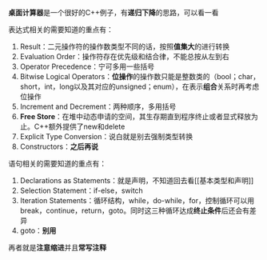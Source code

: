 **桌面计算器**是一个很好的C++例子，有**递归下降**的思路，可以看一看

表达式相关的需要知道的重点有：
1. Result：二元操作符的操作数类型不同的话，按照**值集大**的进行转换
2. Evaluation Order：操作符存在优先级和结合律，不能总按从左到右
3. Operator Precedence：宁可多用一些括号
4. Bitwise Logical Operators：**位操作**的操作数只能是整数类的（bool；char，short，int，long以及其对应的unsigned；enum），在表示**组合**关系时再考虑位操作
5. Increment and Decrement：两种顺序，多用括号
6. **Free Store**：在堆中动态申请的空间，其生存期直到程序终止或者显式释放为止。C++额外提供了new和delete
7. Explicit Type Conversion：说白就是别去强制类型转换
8. Constructors：**之后再说**

语句相关的需要知道的重点有：
1. Declarations as Statements：就是声明，不知道回去看[[基本类型和声明]]
2. Selection Statement：if-else，switch
3. Iteration Statements：循环结构，while，do-while，for，控制循环可以用break，continue，return，goto。同时这三种循环达成**终止条件**后还会有差异
4. goto：**别用**

再者就是**注意缩进**并且**常写注释**
